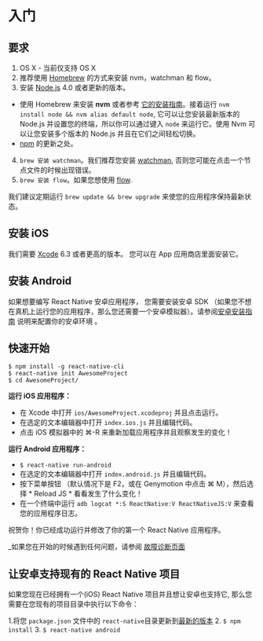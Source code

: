 # 入门

## 要求

1. OS X - 当前仅支持 OS X 
2. 推荐使用 [Homebrew](http://brew.sh/) 的方式来安装 nvm，watchman 和 flow。
3. 安装 [Node.js](https://nodejs.org/) 4.0 或者更新的版本。
  - 使用 Homebrew 来安装 **nvm** 或者参考 [它的安装指南](https://github.com/creationix/nvm#installation)。接着运行 `nvm install node && nvm alias default node`, 它可以让您安装最新版本的 Node.js 并设置您的终端，所以你可以通过键入 `node` 来运行它。使用 Nvm 可以让您安装多个版本的 Node.js 并且在它们之间轻松切换。
  - [npm](https://docs.npmjs.com/) 的更新之处。
4. `brew 安装 watchman`。我们推荐您安装 [watchman](https://facebook.github.io/watchman/docs/install.html), 否则您可能在点击一个节点文件的时候出现错误。
5. `brew 安装 flow`。如果您想使用 [flow](http://www.flowtype.org).

我们建议定期运行 `brew update && brew upgrade` 来使您的应用程序保持最新状态。

## 安装 iOS 

我们需要 [Xcode](https://developer.apple.com/xcode/downloads/) 6.3 或者更高的版本。 您可以在 App 应用商店里面安装它。

## 安装 Android 

如果想要编写 React Native 安卓应用程序， 您需要安装安卓 SDK （如果您不想在真机上运行您的应用程序，那么您还需要一个安卓模拟器）。请参阅[安卓安装指南](DevelopmentSetupAndroid.md) 说明来配置你的安卓环境 。

## 快速开始

    $ npm install -g react-native-cli
    $ react-native init AwesomeProject
    $ cd AwesomeProject/

**运行 iOS 应用程序：**

- 在 Xcode 中打开 `ios/AwesomeProject.xcodeproj` 并且点击运行。
- 在选定的文本编辑器中打开 `index.ios.js` 并且编辑代码。
- 点击 iOS 模拟器中的 ⌘-R 来重新加载应用程序并且观察发生的变化！

**运行 Android 应用程序：**

* `$ react-native run-android`
* 在选定的文本编辑器中打开 `index.android.js` 并且编辑代码。
* 按下菜单按钮 （默认情况下是 F2，或在 Genymotion 中点击 ⌘ M），然后选择 * Reload JS * 看看发生了什么变化！
* 在一个终端中运行 `adb logcat *:S ReactNative:V ReactNativeJS:V` 来查看您的应用程序日志。

祝贺你！你已经成功运行并修改了你的第一个 React Native 应用程序。

_如果您在开始的时候遇到任何问题，请参阅 [故障诊断页面](http://facebook.github.io/react-native/docs/troubleshooting.html#content)

## 让安卓支持现有的 React Native 项目   

如果您现在已经拥有一个(iOS) React Native 项目并且想让安卓也支持它, 那么您需要在您现有的项目目录中执行以下命令：

1.将您 `package.json` 文件中的 `react-native`目录更新到[最新的版本](https://www.npmjs.com/package/react-native)
2. `$ npm install`
3. `$ react-native android`

